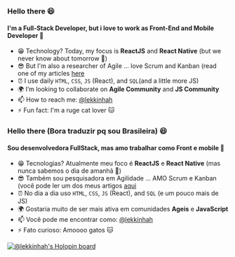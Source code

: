 ### Hello there  😆
#### I'm a Full-Stack Developer, but i love to work as Front-End and Mobile Developer 💖

- 😁 Technology? Today, my focus is **ReactJS** and **React Native** (but we never know about tomorrow 🤣)
- 😎 But I'm also a researcher of Agile ... love Scrum and Kanban (read one of my articles [here](https://periodicos.uninove.br/gep/article/view/9651)
- ⏰ I use daily `HTML`, `CSS`, `JS` (React), and `SQL`(and a little more JS)
- 🌍 I’m looking to collaborate on **Agile Community** and **JS Community**
- 📫 How to reach me: [@lekkinhah](https://twitter.com/lekkinhah)
- ⚡ Fun fact: I'm a ruge cat lover 🐱 

### Hello there (Bora traduzir pq sou Brasileira)  😆
#### Sou desenvolvedora FullStack, mas amo trabalhar como Front e mobile 💖

- 😁 Tecnologias? Atualmente meu foco é **ReactJS** e **React Native** (mas nunca sabemos o dia de amanhã 🤣)
- 😎 Também sou pesquisadora em Agilidade ... AMO Scrum e Kanban (você pode ler um dos meus artigos [aqui](https://periodicos.uninove.br/gep/article/view/9651)
- ⏰ No dia a dia uso `HTML`, `CSS`, `JS` (React), and `SQL` (e um pouco mais de JS)
- 🌍 Gostaria muito de ser mais ativa em comunidades **Ageis** e **JavaScript**
- 📫 Você pode me encontrar como: [@lekkinhah](https://twitter.com/lekkinhah)
- ⚡ Fato curioso: Amoooo gatos 🐱 

[![@lekkinhah's Holopin board](https://holopin.me/lekkinhah)](https://holopin.io/@lekkinhah)
